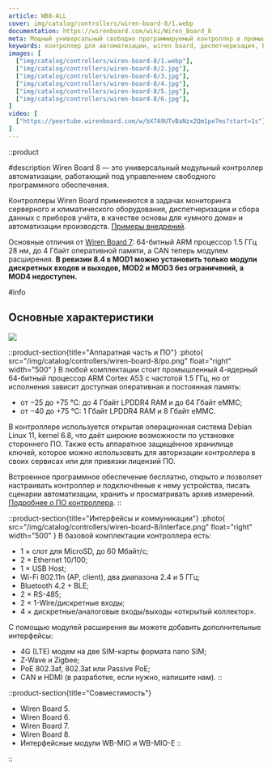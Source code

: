 ```yaml
---
article: WB8-ALL
cover: img/catalog/controllers/wiren-board-8/1.webp
documentation: https://wirenboard.com/wiki/Wiren_Board_8
meta: Мощный универсальный свободно программируемый контроллер в промышленном исполнении
keywords: контроллер для автоматизации, wiren board, диспетчеризация, PLC на Linux, ПЛК
images: [
  ["img/catalog/controllers/wiren-board-8/1.webp"],
  ["img/catalog/controllers/wiren-board-8/2.jpg"],
  ["img/catalog/controllers/wiren-board-8/3.jpg"],
  ["img/catalog/controllers/wiren-board-8/4.jpg"],
  ["img/catalog/controllers/wiren-board-8/5.jpg"],
  ["img/catalog/controllers/wiren-board-8/6.jpg"],
]
video: [
  ["https://peertube.wirenboard.com/w/bX7A9UTvBaNzx2Qm1pe7ms?start=1s"]
]
---
```


::product

#description
Wiren Board 8 — это универсальный модульный контроллер автоматизации, работающий под управлением свободного программного обеспечения.

Контроллеры Wiren Board применяются в задачах мониторинга серверного и климатического оборудования, диспетчеризации и сбора данных с приборов учёта, в качестве основы для «умного дома» и автоматизации производств. [Примеры внедрений](https://wirenboard.com/ru/contents/solutions/).

Основные отличия от [Wiren Board 7](https://wirenboard.com/ru/product/wiren-board-7/): 64-битный ARM процессор 1.5 ГГц 28 нм, до 4 Гбайт оперативной памяти, а CAN теперь модулем расширения.
**В ревизии 8.4 в MOD1 можно установить только модули дискретных входов и выходов, MOD2 и MOD3 без ограничений, а MOD4 недоступен.**

#info

## Основные характеристики
![](img/catalog/controllers/wiren-board-8/wide.png)

::product-section{title="Аппаратная часть и ПО"}
:photo{
  src="/img/catalog/controllers/wiren-board-8/po.png"
  float="right"
  width="500"
}
В любой комплектации стоит промышленный 4-ядерный 64-битный процессор ARM Cortex A53 с частотой 1.5 ГГц, но от исполнения зависит доступная оперативная и постоянная память:

- от −25 до +75 °С: до 4 Гбайт LPDDR4 RAM и до 64 Гбайт eMMC;
- от −40 до +75 °С: 1 Гбайт LPDDR4 RAM и 8 Гбайт eMMC.

В контроллере используется открытая операционная система Debian Linux 11, kernel 6.8, что даёт широкие возможности по установке стороннего ПО. Также есть аппаратное защищённое хранилище ключей, которое можно использовать для авторизации контроллера в своих сервисах или для привязки лицензий ПО.

Встроенное программное обеспечение бесплатно, открыто и позволяет настраивать контроллер и подключённые к нему устройства, писать сценарии автоматизации, хранить и просматривать архив измерений. [Подробнее о ПО контроллера](https://wirenboard.com/ru/pages/programmirovanie-kontrollerov/).
::

::product-section{title="Интерфейсы и коммуникации"}
:photo{
  src="/img/catalog/controllers/wiren-board-8/interface.png"
  float="right"
  width="500"
}
В базовой комплектации контроллера есть:
- 1 × слот для MicroSD, до 60 Мбайт/с;
- 2 × Ethernet 10/100;
- 1 × USB Host;
- Wi-Fi 802.11n (AP, client), два диапазона 2.4 и 5 ГГц;
- Bluetooth 4.2 + BLE;
- 2 × RS-485;
- 2 × 1-Wire/дискретные входы;
- 4 × дискретные/аналоговые входы/выходы «открытый коллектор».

С помощью модулей расширения вы можете добавить дополнительные интерфейсы:
- 4G (LTE) модем на две SIM-карты формата nano SIM;
- Z-Wave и Zigbee;
- PoE 802.3af, 802.3at или Passive PoE;
- CAN и HDMI (в разработке, если нужно, напишите нам).
::

::product-section{title="Совместимость"}
- Wiren Board 5.
- Wiren Board 6.
- Wiren Board 7.
- Wiren Board 8.
- Интерфейсные модули WB-MIO и WB-MIO-E
::

::
